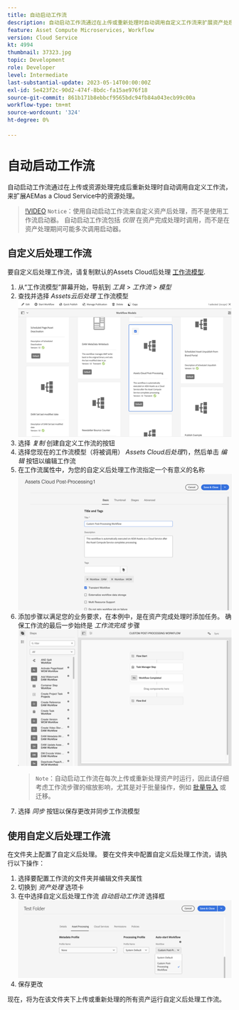 ```yaml
---
title: 自动启动工作流
description: 自动启动工作流通过在上传或重新处理时自动调用自定义工作流来扩展资产处理。
feature: Asset Compute Microservices, Workflow
version: Cloud Service
kt: 4994
thumbnail: 37323.jpg
topic: Development
role: Developer
level: Intermediate
last-substantial-update: 2023-05-14T00:00:00Z
exl-id: 5e423f2c-90d2-474f-8bdc-fa15ae976f18
source-git-commit: 861b171b8ebbcf9565bdc94fb84a043ecb99c00a
workflow-type: tm+mt
source-wordcount: '324'
ht-degree: 0%

---
```


# 自动启动工作流

自动启动工作流通过在上传或资源处理完成后重新处理时自动调用自定义工作流，来扩展AEMas a Cloud Service中的资源处理。

>[!VIDEO](https://video.tv.adobe.com/v/37323?quality=12&learn=on)
> `Notice`：使用自动启动工作流来自定义资产后处理，而不是使用工作流启动器。 自动启动工作流包括 _仅限_ 在资产完成处理时调用，而不是在资产处理期间可能多次调用启动器。

## 自定义后处理工作流

要自定义后处理工作流，请复制默认的Assets Cloud后处理 [工作流模型](../../foundation/workflow/use-the-workflow-editor.md).

1. 从“工作流模型”屏幕开始，导航到 _工具_ > _工作流_ > _模型_
2. 查找并选择 _Assets云后处理_ 工作流模型<br/>
   ![选择Assets Cloud后处理工作流模型](assets/auto-start-workflow-select-workflow.png)
3. 选择 _复制_ 创建自定义工作流的按钮
4. 选择您现在的工作流模型（将被调用） _Assets Cloud后处理1_)，然后单击 _编辑_ 按钮以编辑工作流
5. 在工作流属性中，为您的自定义后处理工作流指定一个有意义的名称<br/>
   ![更改名称](assets/auto-start-workflow-change-name.png)
6. 添加步骤以满足您的业务要求，在本例中，是在资产完成处理时添加任务。 确保工作流的最后一步始终是 _工作流完成_ 步骤<br/>
   ![添加工作流步骤](assets/auto-start-workflow-customize-steps.png)
   > `Note`：自动启动工作流在每次上传或重新处理资产时运行，因此请仔细考虑工作流步骤的缩放影响，尤其是对于批量操作，例如 [批量导入](../../cloud-service/migration/bulk-import.md) 或迁移。
7. 选择 _同步_ 按钮以保存更改并同步工作流模型

## 使用自定义后处理工作流

在文件夹上配置了自定义后处理。 要在文件夹中配置自定义后处理工作流，请执行以下操作：

1. 选择要配置工作流的文件夹并编辑文件夹属性
2. 切换到 _资产处理_ 选项卡
3. 在中选择自定义后处理工作流 _自动启动工作流_ 选择框<br/>
   ![设置后处理工作流](assets/auto-start-workflow-set-workflow.png)
4. 保存更改

现在，将为在该文件夹下上传或重新处理的所有资产运行自定义后处理工作流。